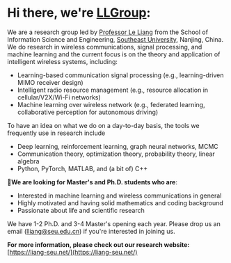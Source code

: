 # Hi there, we're [LLGroup](https://liang-seu.net/):
We are a research group led by [Professor Le Liang](https://liang-seu.net/) from the School of Information Science and Engineering, [Southeast University](https://www.seu.edu.cn/), Nanjing, China. We do research in wireless communications, signal processing, and machine learning and the current focus is on the theory and application of intelligent wireless systems, including:
- Learning-based communication signal processing (e.g., learning-driven MIMO receiver design)
- Intelligent radio resource management (e.g., resource allocation in cellular/V2X/Wi-Fi networks)
- Machine learning over wireless network (e.g., federated learning, collaborative perception for autonomous driving)


To have an idea on what we do on a day-to-day basis, the tools we frequently use in research include
- Deep learning, reinforcement learning, graph neural networks, MCMC
- Communication theory, optimization theory, probability theory, linear algebra
- Python, PyTorch, MATLAB, and (a bit of) C++


📣**We are looking for Master's and Ph.D. students who are**:
- Interested in machine learning and wireless communications in general
- Highly motivated and having solid mathematics and coding background
- Passionate about life and scientific research

We have 1-2 Ph.D. and 3-4 Master's opening each year. Please drop us an email (lliang@seu.edu.cn) if you're interested in joining us.

**For more information, please check out our research website:** [https://liang-seu.net/](https://liang-seu.net/)
